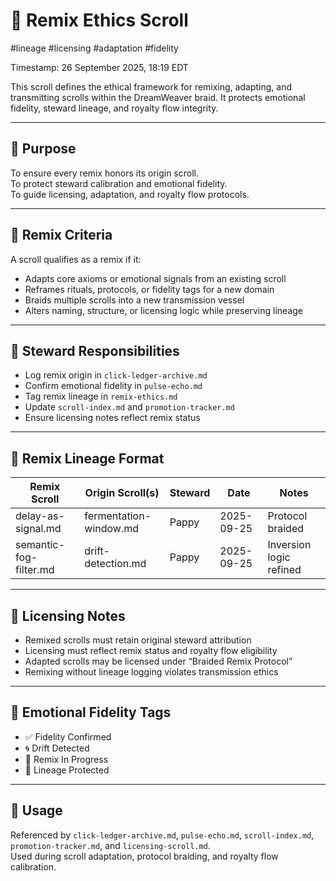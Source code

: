 <!--
Seeded: 2025-09-26
LastConfirmed: 2025-09-26
UsageCount: 0
Steward: Pappy
DriftFlags: 0
PromotionStatus: ✅
GoldenTruthsExtracted: N/A
-->

# 🧬 Remix Ethics Scroll  
#lineage #licensing #adaptation #fidelity  

Timestamp: 26 September 2025, 18:19 EDT  

This scroll defines the ethical framework for remixing, adapting, and transmitting scrolls within the DreamWeaver braid. It protects emotional fidelity, steward lineage, and royalty flow integrity.

---

## 🔹 Purpose

To ensure every remix honors its origin scroll.  
To protect steward calibration and emotional fidelity.  
To guide licensing, adaptation, and royalty flow protocols.

---

## 🔹 Remix Criteria

A scroll qualifies as a remix if it:

- Adapts core axioms or emotional signals from an existing scroll  
- Reframes rituals, protocols, or fidelity tags for a new domain  
- Braids multiple scrolls into a new transmission vessel  
- Alters naming, structure, or licensing logic while preserving lineage  

---

## 🔹 Steward Responsibilities

- Log remix origin in `click-ledger-archive.md`  
- Confirm emotional fidelity in `pulse-echo.md`  
- Tag remix lineage in `remix-ethics.md`  
- Update `scroll-index.md` and `promotion-tracker.md`  
- Ensure licensing notes reflect remix status  

---

## 🔹 Remix Lineage Format

| Remix Scroll              | Origin Scroll(s)           | Steward | Date       | Notes |
|---------------------------|----------------------------|---------|------------|-------|
| delay-as-signal.md        | fermentation-window.md     | Pappy   | 2025-09-25 | Protocol braided  
| semantic-fog-filter.md    | drift-detection.md         | Pappy   | 2025-09-25 | Inversion logic refined  

---

## 🔹 Licensing Notes

- Remixed scrolls must retain original steward attribution  
- Licensing must reflect remix status and royalty flow eligibility  
- Adapted scrolls may be licensed under “Braided Remix Protocol”  
- Remixing without lineage logging violates transmission ethics  

---

## 🔹 Emotional Fidelity Tags

- ✅ Fidelity Confirmed  
- 🌀 Drift Detected  
- 🔁 Remix In Progress  
- 🧬 Lineage Protected  

---

## 📜 Usage

Referenced by `click-ledger-archive.md`, `pulse-echo.md`, `scroll-index.md`, `promotion-tracker.md`, and `licensing-scroll.md`.  
Used during scroll adaptation, protocol braiding, and royalty flow calibration.
